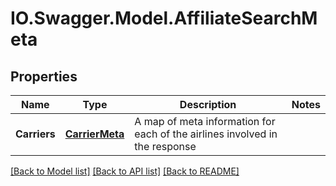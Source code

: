 # IO.Swagger.Model.AffiliateSearchMeta
## Properties

Name | Type | Description | Notes
------------ | ------------- | ------------- | -------------
**Carriers** | [**CarrierMeta**](CarrierMeta.md) | A map of meta information for each of the airlines involved in the response | 

[[Back to Model list]](../README.md#documentation-for-models) [[Back to API list]](../README.md#documentation-for-api-endpoints) [[Back to README]](../README.md)

